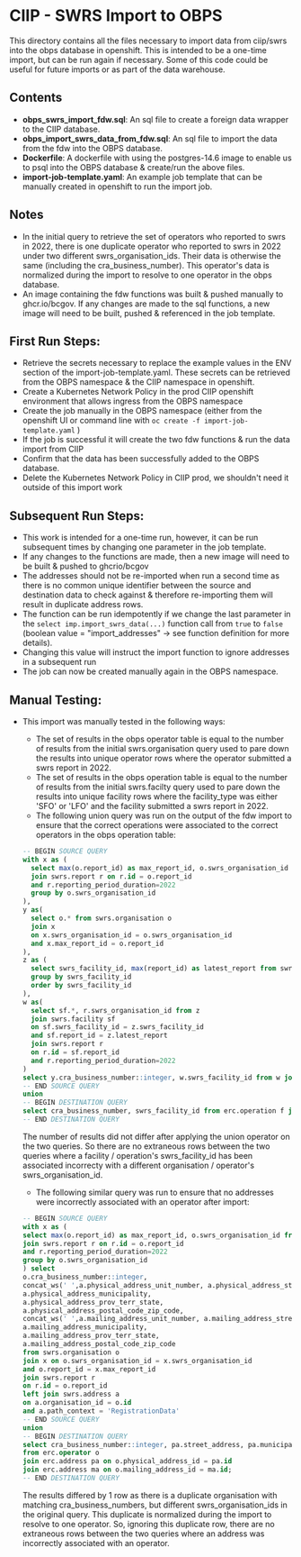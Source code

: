 # CIIP - SWRS Import to OBPS

This directory contains all the files necessary to import data from ciip/swrs into the obps database in openshift. This is intended to be a one-time import, but can be run again if necessary. Some of this code could be useful for future imports or as part of the data warehouse.

## Contents

- **obps_swrs_import_fdw.sql**: An sql file to create a foreign data wrapper to the CIIP database.
- **obps_import_swrs_data_from_fdw.sql**: An sql file to import the data from the fdw into the OBPS database.
- **Dockerfile**: A dockerfile with using the postgres-14.6 image to enable us to psql into the OBPS database & create/run the above files.
- **import-job-template.yaml**: An example job template that can be manually created in openshift to run the import job.

## Notes

- In the initial query to retrieve the set of operators who reported to swrs in 2022, there is one duplicate operator who reported to swrs in 2022 under two different swrs_organisation_ids. Their data is otherwise the same (including the cra_business_number). This operator's data is normalized during the import to resolve to one operator in the obps database.
- An image containing the fdw functions was built & pushed manually to ghcr.io/bcgov. If any changes are made to the sql functions, a new image will need to be built, pushed & referenced in the job template.

## First Run Steps:

- Retrieve the secrets necessary to replace the example values in the ENV section of the import-job-template.yaml. These secrets can be retrieved from the OBPS namespace & the CIIP namespace in openshift.
- Create a Kubernetes Network Policy in the prod CIIP openshift environment that allows ingress from the OBPS namespace
- Create the job manually in the OBPS namespace (either from the openshift UI or command line with `oc create -f import-job-template.yaml` )
- If the job is successful it will create the two fdw functions & run the data import from CIIP
- Confirm that the data has been successfully added to the OBPS database.
- Delete the Kubernetes Network Policy in CIIP prod, we shouldn't need it outside of this import work

## Subsequent Run Steps:
- This work is intended for a one-time run, however, it can be run subsequent times by changing one parameter in the job template.
- If any changes to the functions are made, then a new image will need to be built & pushed to ghcrio/bcgov
- The addresses should not be re-imported when run a second time as there is no common unique identifier between the source and destination data to check against & therefore re-importing them will result in duplicate address rows.
- The function can be run idempotently if we change the last parameter in the `select imp.import_swrs_data(...)` function call from `true` to `false` (boolean value = "import_addresses" -> see function definition for more details).
- Changing this value will instruct the import function to ignore addresses in a subsequent run
- The job can now be created manually again in the OBPS namespace.

## Manual Testing:

- This import was manually tested in the following ways:
  - The set of results in the obps operator table is equal to the number of results from the initial swrs.organisation query used to pare down the results into unique operator rows where the operator submitted a swrs report in 2022.
  - The set of results in the obps operation table is equal to the number of results from the initial swrs.facilty query used to pare down the results into unique facility rows where the facility_type was either 'SFO' or 'LFO' and the facility submitted a swrs report in 2022.
  - The following union query was run on the output of the fdw import to ensure that the correct operations were associated to the correct operators in the obps operation table:

  ``` sql
  -- BEGIN SOURCE QUERY
  with x as (
    select max(o.report_id) as max_report_id, o.swrs_organisation_id from swrs.organisation o
    join swrs.report r on r.id = o.report_id
    and r.reporting_period_duration=2022
    group by o.swrs_organisation_id
  ),
  y as(
    select o.* from swrs.organisation o
    join x
    on x.swrs_organisation_id = o.swrs_organisation_id
    and x.max_report_id = o.report_id
  ),
  z as (
    select swrs_facility_id, max(report_id) as latest_report from swrs.facility where facility_type in ('SFO', 'LFO')
    group by swrs_facility_id
    order by swrs_facility_id
  ),
  w as(
    select sf.*, r.swrs_organisation_id from z
    join swrs.facility sf
    on sf.swrs_facility_id = z.swrs_facility_id
    and sf.report_id = z.latest_report
    join swrs.report r
    on r.id = sf.report_id
    and r.reporting_period_duration=2022
  )
  select y.cra_business_number::integer, w.swrs_facility_id from w join y on w.swrs_organisation_id = y.swrs_organisation_id
  -- END SOURCE QUERY
  union
  -- BEGIN DESTINATION QUERY
  select cra_business_number, swrs_facility_id from erc.operation f join erc.operator o on f.operator_id = o.id;
  -- END DESTINATION QUERY
  ```
  The number of results did not differ after applying the union operator on the two queries. So there are no extraneous rows between the two queries where a facility / operation's swrs_facility_id has been associated incorrecty with a different organisation / operator's swrs_organisation_id.

  - The following similar query was run to ensure that no addresses were incorrectly associated with an operator after import:
  ``` sql
  -- BEGIN SOURCE QUERY
  with x as (
  select max(o.report_id) as max_report_id, o.swrs_organisation_id from swrs.organisation o
  join swrs.report r on r.id = o.report_id
  and r.reporting_period_duration=2022
  group by o.swrs_organisation_id
  ) select
  o.cra_business_number::integer,
  concat_ws(' ',a.physical_address_unit_number, a.physical_address_street_number, a.physical_address_street_number_suffix, a.physical_address_street_name, a.physical_address_street_type, a.physical_address_street_direction) as physical_street_address,
  a.physical_address_municipality,
  a.physical_address_prov_terr_state,
  a.physical_address_postal_code_zip_code,
  concat_ws(' ',a.mailing_address_unit_number, a.mailing_address_street_number, a.mailing_address_street_number_suffix, a.mailing_address_street_name, a.mailing_address_street_type, a.mailing_address_street_direction) as mailing_street_address,
  a.mailing_address_municipality,
  a.mailing_address_prov_terr_state,
  a.mailing_address_postal_code_zip_code
  from swrs.organisation o
  join x on o.swrs_organisation_id = x.swrs_organisation_id
  and o.report_id = x.max_report_id
  join swrs.report r
  on r.id = o.report_id
  left join swrs.address a
  on a.organisation_id = o.id
  and a.path_context = 'RegistrationData'
  -- END SOURCE QUERY
  union
  -- BEGIN DESTINATION QUERY
  select cra_business_number::integer, pa.street_address, pa.municipality, pa.province, pa.postal_code, ma.street_address, ma.municipality, ma.province, ma.postal_code
  from erc.operator o
  join erc.address pa on o.physical_address_id = pa.id
  join erc.address ma on o.mailing_address_id = ma.id;
  -- END DESTINATION QUERY
  ```
  The results differed by 1 row as there is a duplicate organisation with matching cra_business_numbers, but different swrs_organisation_ids in the original query. This duplicate is normalized during the import to resolve to one operator. So, ignoring this duplicate row, there are no extraneous rows between the two queries where an address was incorrectly associated with an operator.
